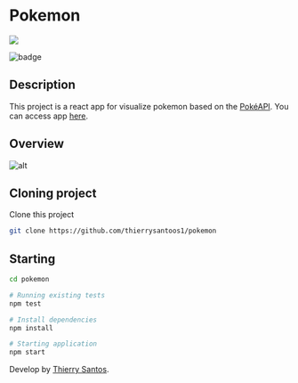 # Pokemon


<a href="https://codeclimate.com/github/thierrysantoos1/pokemon/maintainability"><img src="https://api.codeclimate.com/v1/badges/f58aaa1eb5bb02bb147d/maintainability" /></a>

<img src="https://travis-ci.com/thierrysantoos1/pokemon.svg?branch=master" alt="badge"/>

## Description

This project is a react app for visualize pokemon based on the [PokéAPI](https://pokeapi.co/). You can access app [here](https://pokemon-react-app.herokuapp.com/).

## Overview

![alt](https://res.cloudinary.com/dir3du3ky/image/upload/v1573533003/pokemon-react-app_drpvxf.png)

## Cloning project

Clone this project

```bash 
git clone https://github.com/thierrysantoos1/pokemon
```
## Starting

```bash 
cd pokemon

# Running existing tests
npm test

# Install dependencies
npm install 

# Starting application
npm start 
```
Develop by [Thierry Santos](https://github.com/thierrysantoos1).
